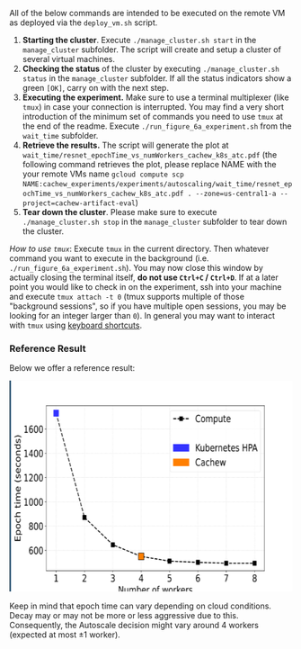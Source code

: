 All of the below commands are intended to be executed on the remote VM as deployed via the `deploy_vm.sh` script.
1. **Starting the cluster**. Execute `./manage_cluster.sh start` in the `manage_cluster` subfolder. The script will create and setup a cluster of several virtual machines.
2. **Checking the status** of the cluster by executing `./manage_cluster.sh status` in the `manage_cluster` subfolder. If all the status indicators show a green `[OK]`, carry on with the next step.
3. **Executing the experiment.** Make sure to use a terminal multiplexer (like `tmux`) in case your connection is interrupted. You may find a very short introduction of the minimum set of commands you need to use `tmux` at the end of the readme. Execute `./run_figure_6a_experiment.sh` from the `wait_time` subfolder.
4. **Retrieve the results.** The script will generate the plot at `wait_time/resnet_epochTime_vs_numWorkers_cachew_k8s_atc.pdf` (the following command retrieves the plot, please replace NAME with the your remote VMs name `gcloud compute scp NAME:cachew_experiments/experiments/autoscaling/wait_time/resnet_epochTime_vs_numWorkers_cachew_k8s_atc.pdf . --zone=us-central1-a --project=cachew-artifact-eval`)
5. **Tear down the cluster**. Please make sure to execute `./manage_cluster.sh stop` in the `manage_cluster` subfolder to tear down the cluster.

*How to use `tmux`*: Execute `tmux` in the current directory. Then whatever command you want to execute in the background (i.e. `./run_figure_6a_experiment.sh`). You may now close this window by actually closing the terminal itself, **do not use `Ctrl+C` / `Ctrl+D`**. If at a later point you would like to check in on the experiment, ssh into your machine and execute `tmux attach -t 0` (tmux supports multiple of those "background sessions", so if you have multiple open sessions, you may be looking for an integer larger than `0`). In general you may want to interact with `tmux` using [keyboard shortcuts](https://gist.github.com/MohamedAlaa/2961058).

### Reference Result

Below we offer a reference result:

<img src="reference-results/ref.png" height=375/>

Keep in mind that epoch time can vary depending on cloud conditions. Decay may or may not be more or less aggressive due to this. Consequently, the Autoscale decision might vary around 4 workers (expected at most ±1 worker). 